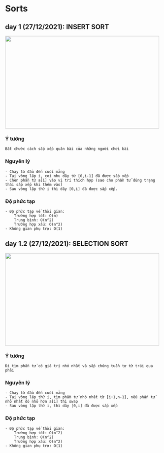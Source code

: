 # Sorts

## day 1 (27/12/2021): INSERT SORT
<img src="https://upload.wikimedia.org/wikipedia/commons/9/9c/Insertion-sort-example.gif" width="500px" height="300px"/>

### Ý tưởng
```
Bắt chước cách sắp xếp quân bài của những người chơi bài
```

### Nguyên lý
```
- Chạy từ đầu đến cuối mảng
- Tại vòng lặp i, coi nhu dãy từ [0,i-1] đã được sắp xếp
- Chèn phần từ a[i] vào vị trí thích hợp (sao cho phần tử đúng trạng thái sắp xếp khi thêm vào)
- Sau vòng lặp thứ i thì dãy [0,i] đã được sắp xếp.  
```
### Độ phức tạp
```
- Độ phức tạp về thời gian:
	Trường hợp tốt: O(n)
	Trung bình: O(n^2)
	Trường hợp xấu: O(n^2)
- Không gian phụ trợ: O(1)
```

## day 1.2 (27/12/2021): SELECTION SORT
<img src="https://nguyenvanhieu.vn/wp-content/uploads/2018/07/thuat-toan-selection-sort.gif" width="500px" height="300px"/>

### Ý tưởng
```
Đi tìm phần tử có giá trị nhỏ nhất và sắp chúng tuần tự từ trái qua phải
```

### Nguyên lý
```
- Chạy từ đầu đến cuối mảng
- Tại vòng lặp thứ i, tìm phần tử nhỏ nhất từ [i+1,n-1], nếu phần tử nhỏ nhất đó nhỏ hơn a[i] thì swap
- Sau vòng lặp thứ i, thì dãy [0,i] đã được sắp xếp
```
### Độ phức tạp
```
- Độ phức tạp về thời gian:
	Trường hợp tốt: O(n^2)
	Trung bình: O(n^2)
	Trường hợp xấu: O(n^2)
- Không gian phụ trợ: O(1)
```

